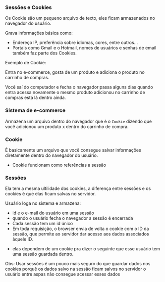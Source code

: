 ### Sessões e Cookies

Os Cookie são um pequeno arquivo de texto, eles ficam armazenados no navegador do usuário.

Grava informações básica como:

- Endereço IP, preferência sobre idiomas, cores, entre outros...
- Portais como Gmail e o Hotmail, nomes de usuários e senhas de email também faz parte dos Cookies.

Exemplo de Cookie:

Entra no e-commerce, gosta de um produto e adiciona o produto no carrinho de compras.

Você saí do computador e fecha o navegador passa alguns dias quando entra acessa novamente o mesmo produto adicionou no carrinho de compras está lá dentro ainda.

### Sistema de e-commerce

Armazena um arquivo dentro do navegador que é o `Cookie` dizendo que você adicionou um produto x dentro do carrinho de compra.

### Cookie

É basicamente um arquivo que você consegue salvar informações diretamente dentro do navegador do usuário.

- Cookie funcionam como referências a sessão

### Sessões

Ela tem a mesma ultilidade dos cookies, a diferença entre sessões e os cookies é que elas ficam salvas no servidor. 

Usuário loga no sistema e armazena:
- id e o e-mail do usuário em uma sessão
- quando o usuário fecha o navegador a sessão é encerrada
- Cada sessão tem um id único
- Em toda requisição, o browser envia de volta o cookie com o ID da sessão, que permite ao servidor dar acesso aos dados associados àquele ID.

* elas dependem de um cookie pra dizer o seguinte que esse usuário tem uma sessão guardada dentro.

Obs: Usar sessões é um pouco mais seguro do que guardar dados nos cookies porquê os dados salvo na sessão ficam salvos no servidor o usuário entre aspas não consegue acessar esses dados
